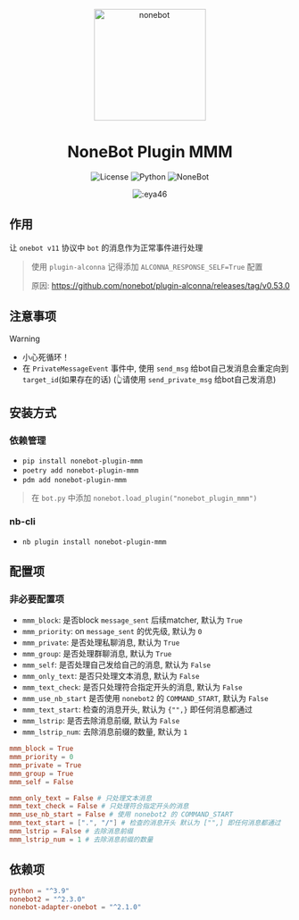 <p align="center">
  <a href="https://nonebot.dev/"><img src="https://nonebot.dev/logo.png" width="200" height="200" alt="nonebot"></a>
</p>

<div align="center">

# NoneBot Plugin MMM

![License](https://img.shields.io/github/license/eya46/nonebot-plugin-mmm)
![Python](https://img.shields.io/badge/python-3.9+-blue.svg)
![NoneBot](https://img.shields.io/badge/nonebot-2.3.0+-red.svg)
</div>

<div align="center">

![:eya46](https://count.getloli.com/get/@:eya46-plugin-mmm?theme=gelbooru)

</div>

## 作用

让 `onebot v11` 协议中 `bot` 的消息作为正常事件进行处理

> 使用 `plugin-alconna` 记得添加 `ALCONNA_RESPONSE_SELF=True` 配置
>
> 原因: https://github.com/nonebot/plugin-alconna/releases/tag/v0.53.0

## 注意事项

> [!WARNING]
> - 小心死循环！
> - 在 `PrivateMessageEvent` 事件中, 使用 `send_msg` 给bot自己发消息会重定向到 `target_id`(如果存在的话)
    (👆请使用 `send_private_msg` 给bot自己发消息)
>

## 安装方式

### 依赖管理

- `pip install nonebot-plugin-mmm`
- `poetry add nonebot-plugin-mmm`
- `pdm add nonebot-plugin-mmm`

> 在 `bot.py` 中添加 `nonebot.load_plugin("nonebot_plugin_mmm")`

### nb-cli

- `nb plugin install nonebot-plugin-mmm`

## 配置项

### 非必要配置项

- `mmm_block`: 是否block `message_sent` 后续matcher, 默认为 `True`
- `mmm_priority`: on `message_sent` 的优先级, 默认为 `0`
- `mmm_private`: 是否处理私聊消息, 默认为 `True`
- `mmm_group`: 是否处理群聊消息, 默认为 `True`
- `mmm_self`: 是否处理自己发给自己的消息, 默认为 `False`
- `mmm_only_text`: 是否只处理文本消息, 默认为 `False`
- `mmm_text_check`: 是否只处理符合指定开头的消息, 默认为 `False`
- `mmm_use_nb_start` 是否使用 `nonebot2` 的 `COMMAND_START`, 默认为 `False`
- `mmm_text_start`: 检查的消息开头, 默认为 `{"",}` 即任何消息都通过
- `mmm_lstrip`: 是否去除消息前缀, 默认为 `False`
- `mmm_lstrip_num`: 去除消息前缀的数量, 默认为 `1`

```toml
mmm_block = True
mmm_priority = 0
mmm_private = True
mmm_group = True
mmm_self = False

mmm_only_text = False # 只处理文本消息
mmm_text_check = False # 只处理符合指定开头的消息
mmm_use_nb_start = False # 使用 nonebot2 的 COMMAND_START
mmm_text_start = [".", "/"] # 检查的消息开头 默认为 ["",] 即任何消息都通过
mmm_lstrip = False # 去除消息前缀
mmm_lstrip_num = 1 # 去除消息前缀的数量
```

## 依赖项

```toml
python = "^3.9"
nonebot2 = "^2.3.0"
nonebot-adapter-onebot = "^2.1.0"
```
